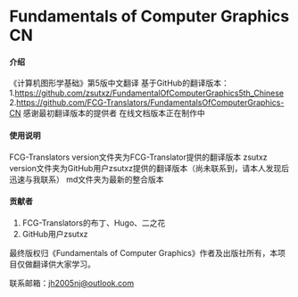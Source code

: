 # Fundamentals of Computer Graphics CN

#### 介绍
《计算机图形学基础》第5版中文翻译
基于GitHub的翻译版本：
1.https://github.com/zsutxz/FundamentalOfComputerGraphics5th_Chinese
2.https://github.com/FCG-Translators/FundamentalsOfComputerGraphics-CN
感谢最初翻译版本的提供者
在线文档版本正在制作中


#### 使用说明
FCG-Translators version文件夹为FCG-Translator提供的翻译版本
zsutxz version文件夹为GitHub用户zsutxz提供的翻译版本（尚未联系到，请本人发现后迅速与我联系）
md文件夹为最新的整合版本


#### 贡献者
1.  FCG-Translators的布丁、Hugo、二之花
2.  GitHub用户zsutxz

最终版权归《Fundamentals of Computer Graphics》作者及出版社所有，本项目仅做翻译供大家学习。

联系邮箱：jh2005nj@outlook.com